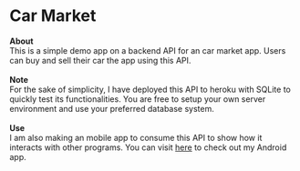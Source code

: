 # Car Market
**About**
<br>
This is a simple demo app on a backend API for an car market app.  Users can buy and sell their car the app using this API.
<br><br>
**Note**
<br>
For the sake of simplicity, I have deployed this API to heroku with SQLite to quickly test its functionalities.  You are free to setup your own server environment and use your preferred database system.
<br><br>
**Use**
<br>
I am also making an mobile app to consume this API to show how it interacts with other programs.  You can visit [here](http://github.com/ctrl-alt-del/car-market-android) to check out my Android app.
<br><br>
